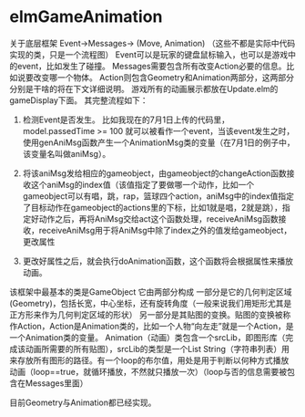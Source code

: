 # elmGameAnimation
关于底层框架
Event->Messages-> (Move, Animation)
（这些不都是实际中代码实现的类，只是一个流程图）
Event可以是玩家的键盘鼠标输入，也可以是游戏中的event，比如发生了碰撞。
Messages需要包含所有改变Action必要的信息。比如说要改变哪一个物体。
Action则包含Geometry和Animation两部分，这两部分分别是干啥的将在下文详细说明。
游戏所有的动画展示都放在Update.elm的gameDisplay下面。
其完整流程如下：
1.	检测Event是否发生。
比如我现在的7月1日上传的代码里，model.passedTime >= 100 就可以被看作一个event，当该event发生之时，使用genAniMsg函数产生一个AnimationMsg类的变量（在7月1日的例子中，该变量名叫做aniMsg）。

2.	将该aniMsg发给相应的gameobject，由gameobject的changeAction函数接收这个aniMsg的index值（该值指定了要做哪一个动作，比如一个gameobject可以有唱，跳，rap，篮球四个action，aniMsg中的index值指定了目标动作在gameobject的actions里的下标，比如1就是唱，2就是跳），指定好动作之后，再将AniMsg交给act这个函数处理，receiveAniMsg函数接收，receiveAniMsg用于将AniMsg中除了index之外的值发给gameobject，更改属性
3.	更改好属性之后，就会执行doAnimation函数，这个函数将会根据属性来播放动画。

该框架中最基本的类是GameObject
它由两部分构成
一部分是它的几何判定区域(Geometry)，包括长宽，中心坐标，还有旋转角度（一般来说我们用矩形尤其是正方形来作为几何判定区域的形状）
另一部分是其贴图的变换。贴图的变换被称作Action，Action是Animation类的，比如一个人物“向左走”就是一个Action，是一个Animation类的变量。
Animation（动画）类包含一个srcLib，即图形库（完成该动画所需要的所有贴图），srcLib的类型是一个List String（字符串列表）用来存放所有图形的路径。有一个loop的布尔值，用处是用于判断以何种方式播放动画（loop==true，就循环播放，不然就只播放一次）（loop与否的信息需要被包含在Messages里面）

目前Geometry与Animation都已经实现。
